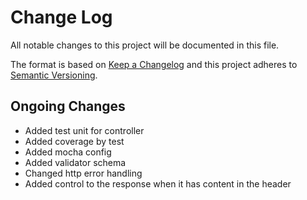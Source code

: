 # Change Log

All notable changes to this project will be documented in this file.

The format is based on [Keep a Changelog](http://keepachangelog.com/)
and this project adheres to [Semantic Versioning](http://semver.org/).

## Ongoing Changes

- Added test unit for controller
- Added coverage by test
- Added mocha config
- Added validator schema 
- Changed http error handling 
- Added control to the response when it has content in the header